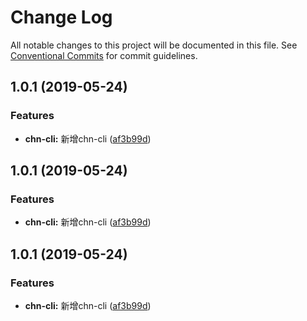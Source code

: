 # Change Log

All notable changes to this project will be documented in this file.
See [Conventional Commits](https://conventionalcommits.org) for commit guidelines.

## 1.0.1 (2019-05-24)


### Features

* **chn-cli:** 新增chn-cli ([af3b99d](https://github.com/SealUI/seal/commit/af3b99d))





## 1.0.1 (2019-05-24)


### Features

* **chn-cli:** 新增chn-cli ([af3b99d](https://github.com/SealUI/seal/commit/af3b99d))





## 1.0.1 (2019-05-24)


### Features

* **chn-cli:** 新增chn-cli ([af3b99d](https://github.com/SealUI/seal/commit/af3b99d))
